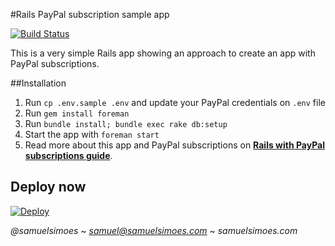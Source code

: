 #Rails PayPal subscription sample app

[![Build Status](https://semaphoreapp.com/api/v1/projects/2c68eb02-dccd-4080-bef0-d68649b7d447/265905/badge.png)](https://semaphoreapp.com/samuelsimoes/rails-paypal-subscriptions-sample)

This is a very simple Rails app showing an approach to create an app with PayPal subscriptions.

##Installation

1. Run `cp .env.sample .env` and update your PayPal credentials on `.env` file
2. Run `gem install foreman`
3. Run `bundle install; bundle exec rake db:setup`
4. Start the app with `foreman start`
5. Read more about this app and PayPal subscriptions on **[Rails with PayPal subscriptions guide](http://blog.samuelsimoes.com/rails/2014/11/01/part-1-rails-with-paypal-subscription-guide.html)**.

## Deploy now
 
[![Deploy](https://www.herokucdn.com/deploy/button.svg)](https://heroku.com/deploy)
 
_@samuelsimoes ~ samuel@samuelsimoes.com ~ samuelsimoes.com_
